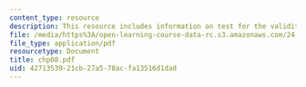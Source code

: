 ```yaml
---
content_type: resource
description: This resource includes information on test for the validity of Search-for-Counterexample.
file: /media/https%3A/open-learning-course-data-rc.s3.amazonaws.com/24-241-logic-i-fall-2005/4271353921cb27a578acfa13516d1dad_chp08.pdf
file_type: application/pdf
resourcetype: Document
title: chp08.pdf
uid: 42713539-21cb-27a5-78ac-fa13516d1dad
---
```

